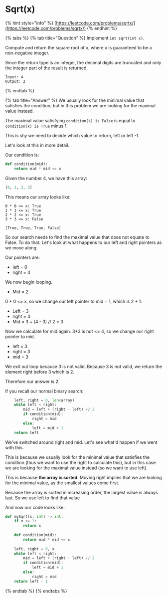# Sqrt\(x\)

{% hint style="info" %}
[https://leetcode.com/problems/sqrtx/](https://leetcode.com/problems/sqrtx/)
{% endhint %}

{% tabs %}
{% tab title="Question" %}
Implement `int sqrt(int x)`.

Compute and return the square root of _x_, where _x_ is guaranteed to be a non-negative integer.

Since the return type is an integer, the decimal digits are truncated and only the integer part of the result is returned.

```text
Input: 4
Output: 2
```
{% endtab %}

{% tab title="Answer" %}
We usually look for the minimal value that satisfies the condition, but in this problem we are looking for the maximal value instead.

The maximal value satisfying `condition(k) is False` is equal to `condition(k) is True` minus 1. 

This is shy we need to decide which value to return, left or left -1.

Let's look at this in more detail.

Our condition is:

```python
def condition(mid):
    return mid * mid <= x
```

Given the number 4, we have this array:

```python
[0, 1, 2, 3]
```

This means our array looks like:

```text
0 * 0 <= x: True
1 * 1 <= x: True
2 * 2 <= x: True
3 * 3 <= x: False

[True, True, True, False]
```

So our search needs to find the maximal value that does not equate to False. To do that. Let's look at what happens to our left and right pointers as we move along.

Our pointers are:

* left = 0
* right = 4

We now begin looping.

* Mid = 2

0 \* 0 &lt;= x, so we change our left pointer to mid + 1, which is 2 + 1.

* Left = 3
* right = 4
* Mid = 3 + \(4 - 3\) // 2 = 3

Now we calculate for mid again. 3\*3 is not &lt;= 4, so we change our right pointer to mid.

* left = 3
* right = 3
* mid = 3

We exit out loop because 3 is not valid. Because 3 is not valid, we return the element right before 3 which is 2. 

Therefore our answer is 2.

If you recall our normal binary search:

```python
    left, right = 0, len(array)
    while left < right:
        mid = left + (right - left) // 2
        if condition(mid):
            right = mid
        else:
            left = mid + 1
    return left
```

We've switched around right and mid. Let's see what'd happen if we went with this.

This is because we usually look for the minimal value that satisfies the condition \(thus we want to use the right to calculate this\), but in this case we are looking for the maximal value instead \(so we want to use left\).  
  
This is because **the array is sorted**. Moving right implies that we are looking for the minimal value, as the smallest values come first.

Because the array is sorted in increasing order, the largest value is always last. So we use left to find that value

And now our code looks like:

```python
def mySqrt(x: int) -> int:
    if x <= 1:
        return x
    
    def condition(mid):
        return mid * mid <= x
    
    left, right = 0, x
    while left < right:
        mid = left + (right - left) // 2
        if condition(mid):
            left = mid + 1
        else:
            right = mid
    return left - 1
```
{% endtab %}
{% endtabs %}



